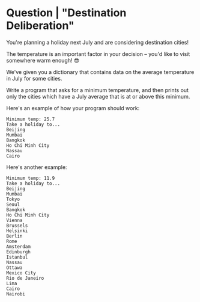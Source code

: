 # Question | "Destination Deliberation"

You're planning a holiday next July and are considering destination cities!

The temperature is an important factor in your decision – you'd like to visit somewhere warm enough! 😎

We've given you a dictionary that contains data on the average temperature in July for some cities.

Write a program that asks for a minimum temperature, and then prints out only the cities which have a July average that is at or above this minimum.

Here's an example of how your program should work:

```
Minimum temp: 25.7
Take a holiday to...
Beijing
Mumbai
Bangkok
Ho Chi Minh City
Nassau
Cairo
```

Here's another example:

```
Minimum temp: 11.9
Take a holiday to...
Beijing
Mumbai
Tokyo
Seoul
Bangkok
Ho Chi Minh City
Vienna
Brussels
Helsinki
Berlin
Rome
Amsterdam
Edinburgh
Istanbul
Nassau
Ottawa
Mexico City
Rio de Janeiro
Lima
Cairo
Nairobi
```
